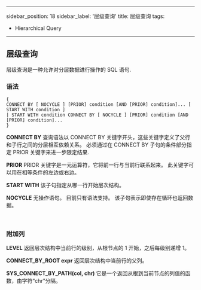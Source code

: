 ---
 sidebar_position: 18
 sidebar_label: '层级查询'
 title: 层级查询
 tags:
   - Hierarchical Query
 ---

 ## 层级查询

 层级查询是一种允许对分层数据进行操作的 SQL 语句.

 ### 语法

 ```
 { 
 CONNECT BY [ NOCYCLE ] [PRIOR] condition [AND [PRIOR] condition]... [ START WITH condition ] 
 | START WITH condition CONNECT BY [ NOCYCLE ] [PRIOR] condition [AND [PRIOR] condition]...
 }
 ```

 **CONNECT BY**
 查询语法以 CONNECT BY 关键字开头，这些关键字定义了父行和子行之间的分层相互依赖关系。
 必须通过在 CONNECT BY 子句的条件部分指定 PRIOR 关键字来进一步限定结果.

 **PRIOR**
 PRIOR 关键字是一元运算符，它将前一行与当前行联系起来。 
 此关键字可以用在相等条件的左边或右边。

 **START WITH**
 该子句指定从哪一行开始层次结构。

 **NOCYCLE** 
 无操作语句。
 目前只有语法支持。
 该子句表示即使存在循环也返回数据。

 </br>

 ### **附加列**

 **LEVEL**
 返回层次结构中当前行的级别，从根节点的 1 开始，之后每级别递增 1。

 **CONNECT_BY_ROOT expr**
 返回层次结构中当前行的父列。

 **SYS_CONNECT_BY_PATH(col, chr)**
 它是一个返回从根到当前节点的列值的函数，由字符“chr”分隔。
 
